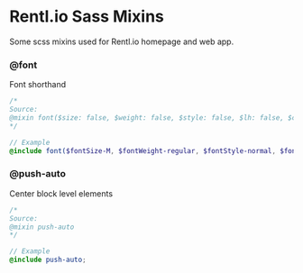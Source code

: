 Rentl.io Sass Mixins
==============

Some scss mixins used for Rentl.io homepage and web app.

### @font
Font shorthand
```scss
/*
Source:
@mixin font($size: false, $weight: false, $style: false, $lh: false, $colour: false)
*/

// Example
@include font($fontSize-M, $fontWeight-regular, $fontStyle-normal, $fontSpacing-paragraph, $black);
```
### @push-auto
Center block level elements
```scss
/*
Source:
@mixin push-auto
*/

// Example
@include push-auto;
```